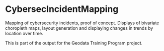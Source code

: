 # CybersecIncidentMapping
Mapping of cybersecurity incidents, proof of concept. Displays of bivariate choropleth maps, layout generation and displaying changes in trends by location over time.

This is part of the output for the Geodata Training Program project.
